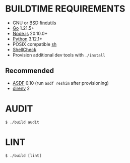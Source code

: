 # BUILDTIME REQUIREMENTS

* GNU or BSD [findutils](https://en.wikipedia.org/wiki/Find_(Unix))
* [Go](https://golang.org/) 1.21.5+
* [Node.js](https://nodejs.org/en/) 20.10.0+
* [Python](https://www.python.org/) 3.12.1+
* POSIX compatible [sh](https://pubs.opengroup.org/onlinepubs/9699919799/utilities/sh.html)
* [ShellCheck](https://hackage.haskell.org/package/ShellCheck)
* Provision additional dev tools with `./install`

## Recommended

* [ASDF](https://asdf-vm.com/) 0.10 (run `asdf reshim` after provisioning)
* [direnv](https://direnv.net/) 2

# AUDIT

```console
$ ./build audit
```

# LINT

```console
$ ./build [lint]
```
